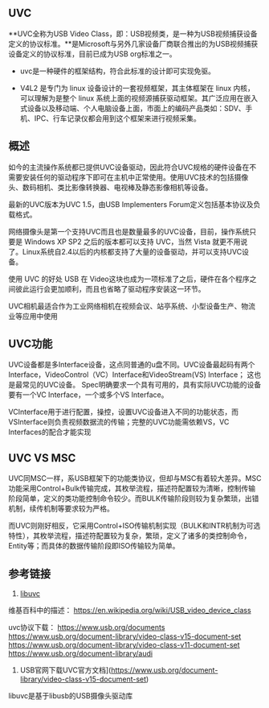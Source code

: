 



## UVC

**UVC全称为USB Video Class，即：USB视频类，是一种为USB视频捕获设备定义的协议标准。**是Microsoft与另外几家设备厂商联合推出的为USB视频捕获设备定义的协议标准，目前已成为USB org标准之一。



- uvc是一种硬件的框架结构，符合此标准的设计即可实现免驱。

- V4L2 是专门为 linux 设备设计的一套视频框架，其主体框架在 linux 内核，可以理解为是整个 linux 系统上面的视频源捕获驱动框架。其广泛应用在嵌入式设备以及移动端、个人电脑设备上面，市面上的编码产品类如：SDV、手机、IPC、行车记录仪都会用到这个框架来进行视频采集。
  



## 概述

如今的主流操作系统都已提供UVC设备驱动，因此符合UVC规格的硬件设备在不需要安装任何的驱动程序下即可在主机中正常使用。使用UVC技术的包括摄像头、数码相机、类比影像转换器、电视棒及静态影像相机等设备。

最新的UVC版本为UVC 1.5，由USB Implementers Forum定义包括基本协议及负载格式。

网络摄像头是第一个支持UVC而且也是数量最多的UVC设备，目前，操作系统只要是 Windows XP SP2 之后的版本都可以支持 UVC，当然 Vista 就更不用说了。Linux系统自2.4以后的内核都支持了大量的设备驱动，并可以支持UVC设备。

使用 UVC 的好处 USB 在 Video这块也成为一项标准了之后，硬件在各个程序之间彼此运行会更加顺利，而且也省略了驱动程序安装这一环节。

UVC相机最适合作为工业网络相机在视频会议、站亭系统、小型设备生产、物流业等应用中使用

## UVC功能

UVC设备都是多Interface设备，这点同普通的u盘不同。UVC设备最起码有两个Interface，VideoControl（VC）Interface和VideoStream(VS)  Interface； 这也是最常见的UVC设备。 Spec明确要求一个具有可用的，具有实际UVC功能的设备要有一个VC  Interface，一个或多个VS Interface。

VCInterface用于进行配置，操控，设置UVC设备进入不同的功能状态，而VSInterface则负责视频数据流的传输；完整的UVC功能需依赖VS，VC Interfaces的配合才能实现



## UVC VS MSC

UVC同MSC一样，系USB框架下的功能类协议，但却与MSC有着较大差异。MSC功能采用Control+Bulk传输完成，其枚举流程，描述符配置较为清晰，控制传输阶段简单，定义的类功能控制命令较少。而BULK传输阶段则较为复杂繁琐，出错机制，续传机制等要求较为严格。

而UVC则刚好相反，它采用Control+ISO传输机制实现（BULK和INTR机制为可选特性），其枚举流程，描述符配置较为复杂，繁琐，定义了诸多的类控制命令，Entity等；而具体的数据传输阶段即ISO传输较为简单。



## 参考链接

1. [libuvc](https://ken.tossell.net/libuvc/doc/)

维基百科中的描述：
 https://en.wikipedia.org/wiki/USB_video_device_class

uvc协议下载：
 https://www.usb.org/documents
 https://www.usb.org/document-library/video-class-v15-document-set
 https://www.usb.org/document-library/video-class-v11-document-set
 https://www.usb.org/document-library/audi

1. USB官网下载UVC官方文档](https://www.usb.org/document-library/video-class-v15-document-set)

libuvc是基于libusb的USB摄像头驱动库